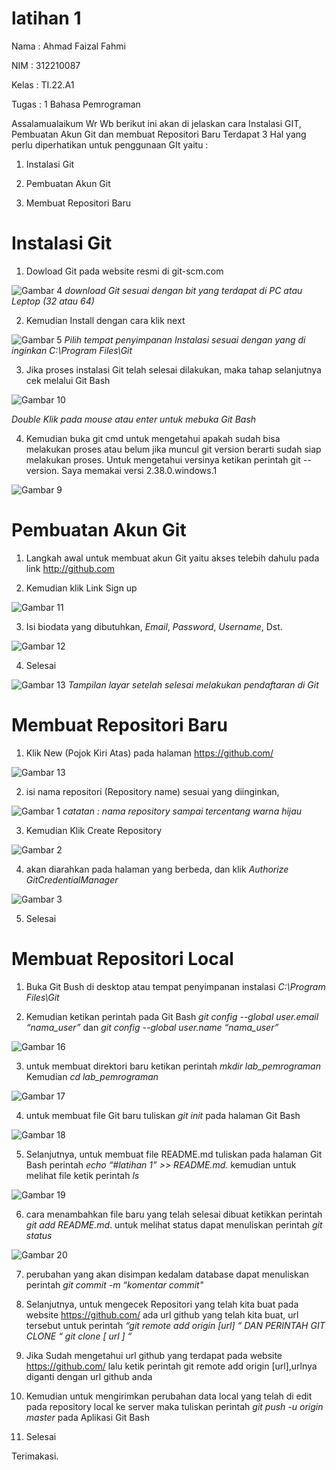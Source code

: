 # **latihan 1**
Nama    : Ahmad Faizal Fahmi

NIM     : 312210087

Kelas   : TI.22.A1

Tugas   : 1 Bahasa Pemrograman

Assalamualaikum Wr Wb
berikut ini akan di jelaskan cara Instalasi GIT, Pembuatan Akun Git dan membuat Repositori Baru
Terdapat 3 Hal yang perlu diperhatikan untuk penggunaan GIt yaitu :
1. Instalasi Git

2. Pembuatan Akun Git

3. Membuat Repositori Baru

# **Instalasi Git**
1. Dowload Git pada website resmi di git-scm.com

![Gambar 4](screnshoot/4.png)
_download Git sesuai dengan bit yang terdapat di PC atau Leptop (32 atau 64)_

2. Kemudian Install dengan cara klik next 

![Gambar 5](screnshoot/5.png)
_Pilih tempat penyimpanan Instalasi sesuai dengan yang di inginkan C:\Program Files\Git_

3. Jika proses instalasi Git telah selesai dilakukan, maka tahap selanjutnya cek melalui Git Bash

![Gambar 10](screnshoot/10.png)

_Double Klik pada mouse atau enter untuk mebuka Git Bash_

4. Kemudian buka git cmd untuk mengetahui apakah sudah bisa melakukan proses atau belum jika muncul git version berarti sudah siap melakukan proses. Untuk mengetahui versinya ketikan perintah git --version. Saya memakai versi 2.38.0.windows.1

![Gambar 9](screnshoot/9.png)


# **Pembuatan Akun Git**
1. Langkah awal untuk membuat akun Git yaitu akses telebih dahulu pada link http://github.com

2. Kemudian klik Link Sign up

![Gambar 11](screnshoot/11.png)

3. Isi biodata yang dibutuhkan, _Email_, _Password_, _Username_, Dst.

![Gambar 12](screnshoot/12.png)

4. Selesai

![Gambar 13](screnshoot/13.png)
_Tampilan layar setelah selesai melakukan pendaftaran di Git_


# **Membuat Repositori Baru**
1. Klik New (Pojok Kiri Atas) pada halaman https://github.com/

![Gambar 13](screnshoot/13.png)

2. isi nama repositori (Repository name) sesuai yang diinginkan,

![Gambar 1](screnshoot/1.png)
_catatan : nama repository sampai tercentang warna hijau_

3. Kemudian Klik Create Repository

![Gambar 2](screnshoot/2.png)

4. akan diarahkan pada halaman yang berbeda, dan klik _Authorize GitCredentialManager_

![Gambar 3](screnshoot/3.png)

5. Selesai

# **Membuat Repositori Local**
1. Buka Git Bush di desktop atau tempat penyimpanan instalasi _C:\Program Files\Git_

2. Kemudian ketikan perintah pada Git Bash _git config --global user.email “nama_user”_ dan _git config --global user.name “nama_user”_

![Gambar 16](screnshoot/16.png)

3. untuk membuat direktori baru ketikan perintah _mkdir lab_pemrograman_ Kemudian _cd lab_pemrograman_

![Gambar 17](screnshoot/17.png)

4. untuk membuat file Git baru tuliskan _git init_ pada halaman Git Bash

![Gambar 18](screnshoot/18.png)

5. Selanjutnya, untuk membuat file README.md tuliskan pada halaman Git Bash perintah _echo “#latihan 1” >> README.md._ kemudian untuk melihat file ketik perintah _ls_

![Gambar 19](screnshoot/19.png)

6. cara menambahkan file baru yang telah selesai dibuat ketikkan perintah _git add README.md_. untuk melihat status dapat menuliskan perintah _git status_

![Gambar 20](screnshoot/20.png)

7. perubahan yang akan disimpan kedalam database dapat menuliskan perintah _git commit -m “komentar commit"_

8. Selanjutnya, untuk mengecek Repositori yang telah kita buat pada website https://github.com/ ada url github yang telah kita buat, url tersebut untuk perintah _“git remote add origin [url] “ DAN PERINTAH GIT CLONE “ git clone [ url ] “_

9. Jika Sudah mengetahui url github yang terdapat pada website  https://github.com/ lalu ketik perintah git remote add origin [url],urlnya diganti dengan url github anda

10. Kemudian untuk mengirimkan perubahan data local yang telah di edit pada repository local ke server maka tuliskan perintah _git push -u origin master_ pada Aplikasi Git Bash

11. Selesai

Terimakasi.



